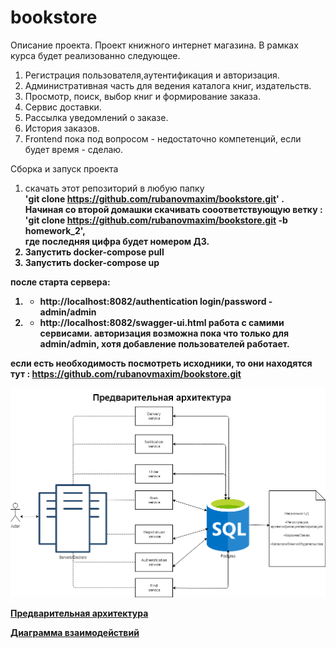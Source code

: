 # bookstore
Описание проeкта.
Проект книжного интернет магазина.
В рамках курса будет реализованно следующее.
1. Регистрация пользователя,аутентификация и авторизация.
2. Административная часть для ведения каталога книг, издательств.
3. Просмотр, поиск, выбор книг и формирование заказа.
4. Сервис доставки.
5. Рассылка уведомлений о заказе.
6. История заказов.
7. Frontend пока под вопросом - недостаточно компетенций, если будет время - сделаю.


Сборка и запуск проекта
1. скачать этот репозиторий в любую папку<br>
  <b>'git clone https://github.com/rubanovmaxim/bookstore.git' .<br>
  Начиная со второй домашки скачивать сооответствующую ветку : <br>
  <b>'git clone https://github.com/rubanovmaxim/bookstore.git -b homework_2'</b>,<br>
 где последняя цифра будет номером ДЗ.
2. Запустить <b>docker-compose pull</b>
3. Запустить <b>docker-compose up</b>

после старта сервера:
 1. - http://localhost:8082/authentication
    login/password -  admin/admin
 2. - http://localhost:8082/swagger-ui.html
     работа с самими сервисами.
     авторизация возможна пока что только для  admin/admin, хотя добавление пользователей работает.


если есть необходимость посмотреть исходники, то они находятся тут :
       https://github.com/rubanovmaxim/bookstore.git
       

![alt text](Architecture_v1.png)

[Предварительная архитектура](Architecture_v1.png)

[Диаграмма взаимодействий](BookStore.png)




